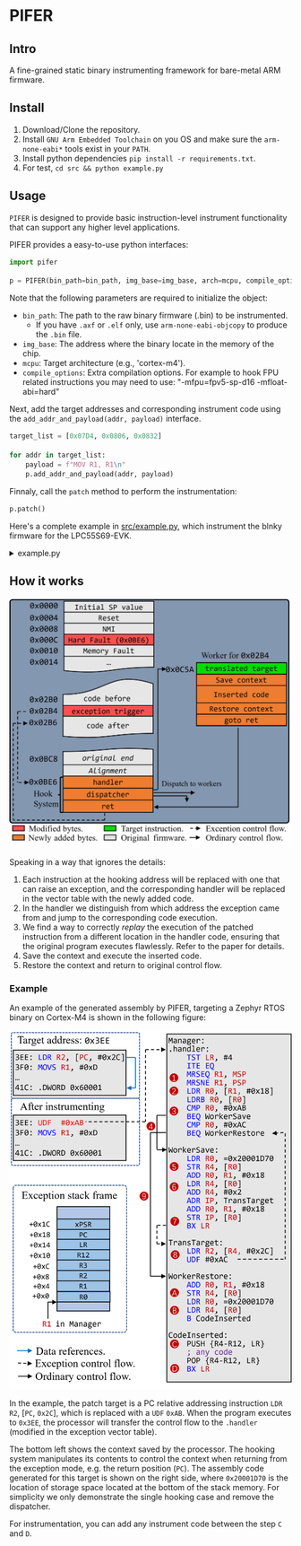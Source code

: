 # PIFER

## Intro

A fine-grained static binary instrumenting framework for bare-metal ARM firmware.

## Install

1. Download/Clone the repository.
2. Install `GNU Arm Embedded Toolchain` on you OS and make sure the `arm-none-eabi*` tools exist in your `PATH`.
3. Install python dependencies `pip install -r requirements.txt`.
4. For test, `cd src && python example.py`

## Usage

`PIFER` is designed to provide basic instruction-level instrument functionality that can support any higher level applications. 

PIFER provides a easy-to-use python interfaces:

```python
import pifer

p = PIFER(bin_path=bin_path, img_base=img_base, arch=mcpu, compile_options=compile_options)

```

Note that the following parameters are required to initialize the object:

- `bin_path`: The path to the raw binary firmware (.bin) to be instrumented. 
  - If you have `.axf` or `.elf` only, use `arm-none-eabi-objcopy` to produce the `.bin` file.
- `img_base`: The address where the binary locate in the memory of the chip.
- `mcpu`: Target architecture (e.g., 'cortex-m4').
- `compile_options`: Extra compilation options. For example to hook FPU related instructions you may need to use: "-mfpu=fpv5-sp-d16 -mfloat-abi=hard"

Next, add the target addresses and corresponding instrument code using the `add_addr_and_payload(addr, payload)` interface.

```python
target_list = [0x07D4, 0x0806, 0x0832] 

for addr in target_list:
    payload = f"MOV R1, R1\n"
    p.add_addr_and_payload(addr, payload)
```

Finnaly, call the `patch` method to perform the instrumentation:

```python
p.patch()
```

Here's a complete example in [src/example.py](src/example.py), which instrument the blnky firmware for the LPC55S69-EVK.

<details><summary>example.py</summary>
<p>

```python
from pifer import *

# Configurations
bin_path = "../binaries/lpcxpresso55s69_led_blinky.bin"
img_base = 0
mcpu = "cortex-m33"
compile_options = "-mfpu=fpv5-sp-d16 -mfloat-abi=hard"
p = PIFER(bin_path=bin_path, img_base=img_base, arch=mcpu, compile_options=compile_options)

# Set the target
'''
.text:000007D4 80 B5                       PUSH            {R7,LR}

.text:00000806 0C 4B                       LDR             R3, =_data

.text:00000832 F5 E7                       B               loc_820
'''
target_list = [0x07D4, 0x0806, 0x0832] 

for addr in target_list:
    payload = f"MOV R1, R1\n"
    p.add_addr_and_payload(addr, payload)

p.patch()

print(f"Done")
```

</p>
</details>

## How it works

![](./figures/hook-sys.png)

Speaking in a way that ignores the details:

1. Each instruction at the hooking address will be replaced with one that can raise an exception, and the corresponding handler will be replaced in the vector table with the newly added code.
2. In the handler we distinguish from which address the exception came from and jump to the corresponding code execution.
3. We find a way to correctly *replay* the execution of the patched instruction from a different location in the handler code, ensuring that the original program executes flawlessly. Refer to the paper for details.
4. Save the context and execute the inserted code.
5. Restore the context and return to original control flow. 

### Example

An example of the generated assembly by PIFER, targeting a Zephyr RTOS binary on Cortex-M4 is shown in the following figure:

![](./figures/example-arm.png)


In the example, the patch target is a PC relative addressing instruction `LDR` `R2`, [`PC`, `0x2C`], which is replaced with a `UDF` `0xAB`. When the program executes to `0x3EE`, the processor will transfer the control flow to the `.handler` (modified in the exception vector table).  

The bottom left shows the context saved by the processor. The hooking system manipulates its contents to control the context when returning from the exception mode, e.g. the return position (`PC`). The assembly code generated for this target is shown on the right side, where `0x20001D70` is the location of storage space located at the bottom of the stack memory. For simplicity we only demonstrate the single hooking case and remove the dispatcher. 

For instrumentation, you can add any instrument code between the step `C` and `D`.